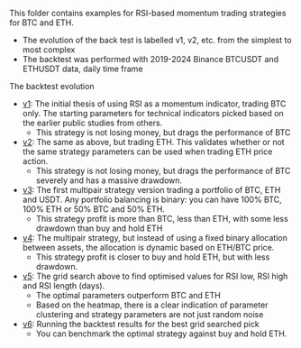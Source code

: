 This folder contains examples for RSI-based momentum trading strategies for BTC and ETH.

- The evolution of the back test is labelled v1, v2, etc. from the simplest to most complex
- The backtest was performed with 2019-2024 Binance BTCUSDT and ETHUSDT data, daily time frame

The backtest evolution

- [v1](./v1-btc-spot-only.ipynb): The initial thesis of using RSI as a momentum indicator, trading BTC only. The starting parameters for technical indicators picked based on the earlier public studies from others.
    - This strategy is not losing money, but drags the performance of BTC
- [v2](./v2-eth-spot-only.ipynb): The same as above, but trading ETH. This validates whether or not the same strategy parameters can be used when trading ETH price action.
    - This strategy is not losing money, but drags the performance of BTC severely and has a massive drawdown.
- [v3](./v3-btc-eth.ipynb): The first multipair strategy version trading a portfolio of BTC, ETH and USDT. Any portfolio balancing is binary: you can have 100% BTC, 100% ETH or 50% BTC and 50% ETH.
    - This strategy profit is more than BTC, less than ETH, with some less drawdown than buy and hold ETH
- [v4](./v4-scaling-momentum-signal.ipynb): The multipair strategy, but instead of using a fixed binary allocation between assets, the allocation is dynamic based on ETH/BTC price.
    - This strategy profit is closer to buy and hold ETH, but with less drawdown.
- [v5](./v5-grid-search.ipynb): The grid search above to find optimised values for RSI low, RSI high and RSI length (days).
    - The optimal parameters outperform BTC and ETH
    - Based on the heatmap, there is a clear indication of parameter clustering and strategy parameters are not just random noise
- [v6](./v6-optimised.ipynb): Running the backtest results for the best grid searched pick
    - You can benchmark the optimal strategy against buy and hold ETH.